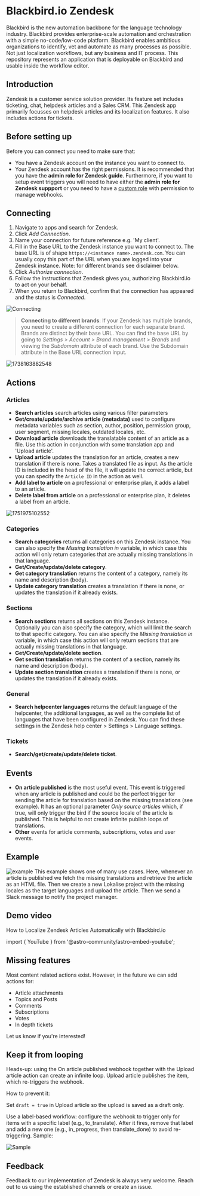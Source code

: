 # Blackbird.io Zendesk

Blackbird is the new automation backbone for the language technology industry. Blackbird provides enterprise-scale automation and orchestration with a simple no-code/low-code platform. Blackbird enables ambitious organizations to identify, vet and automate as many processes as possible. Not just localization workflows, but any business and IT process. This repository represents an application that is deployable on Blackbird and usable inside the workflow editor.

## Introduction

<!-- begin docs -->

Zendesk is a customer service solution provider. Its feature set includes ticketing, chat, helpdesk articles and a Sales CRM. This Zendesk app primarily focusses on helpdesk articles and its localization features. It also includes actions for tickets.

## Before setting up

Before you can connect you need to make sure that:

- You have a Zendesk account on the instance you want to connect to.
- Your Zendesk account has the right permissions. It is recommended that you have the **admin role for Zendesk guide**. Furthermore, if you want to setup event triggers you will need to have either the **admin role for Zendesk suppport** or you need to have a [custom role](https://support.zendesk.com/hc/en-us/articles/4408882153882-Creating-custom-roles-and-assigning-agents#topic_cxn_hig_bd) with permission to manage webhooks.

## Connecting

1. Navigate to apps and search for Zendesk.
2. Click _Add Connection_.
3. Name your connection for future reference e.g. 'My client'.
4. Fill in the Base URL to the Zendesk instance you want to connect to. The base URL is of shape `https://<instance name>.zendesk.com`. You can usually copy this part of the URL when you are logged into your Zendesk instance. Note: for different brands see disclaimer below.
5. Click _Authorize connection_.
6. Follow the instructions that Zendesk gives you, authorizing Blackbird.io to act on your behalf.
7. When you return to Blackbird, confirm that the connection has appeared and the status is _Connected_.

![Connecting](image/README/1692612174111.png)

> **Connecting to different brands**: If your Zendesk has multiple brands, you need to create a different connection for each separate brand. Brands are distinct by their base URL. You can find the base URL by going to *Settings > Account > Brand management > Brands* and viewing the *Subdomain* attribute of each brand. Use the Subdomain attribute in the Base URL connection input.

![1738163882548](image/README/1738163882548.png)

## Actions

### Articles

- **Search articles** search articles using various filter parameters
- **Get/create/update/archive article (metadata)** used to configure metadata variables such as section, author, position, permission group, user segment, missing locales, outdated locales, etc.
- **Download article** downloads the translatable content of an article as a file. Use this action in conjunction with some translation app and 'Upload article'.
- **Upload article** updates the translation for an article, creates a new translation if there is none. Takes a translated file as input. As the article ID is included in the head of the file, it will update the correct article, but you can specify the `Article ID` in the action as well.
- **Add label to article** on a professional or enterprise plan, it adds a label to an article.
- **Delete label from article** on a professional or enterprise plan, it deletes a label from an article.

![1751975102552](image/README/1751975102552.png)

### Categories

- **Search categories** returns all categories on this Zendesk instance. You can also specify the _Missing translation in_ variable, in which case this action will only return categories that are actually missing translations in that language.
- **Get/Create/update/delete category**.
- **Get category translation** returns the content of a category, namely its name and description (body).
- **Update category translation** creates a translation if there is none, or updates the translation if it already exists.

### Sections

- **Search sections** returns all sections on this Zendesk instance. Optionally you can also specify the category, which will limit the search to that specific category. You can also specify the _Missing translation in_ variable, in which case this action will only return sections that are actually missing translations in that language.
- **Get/Create/update/delete section**.
- **Get section translation**  returns the content of a section, namely its name and description (body).
- **Update section translation** creates a translation if there is none, or updates the translation if it already exists.

### General

- **Search helpcenter languages** returns the default language of the helpcenter, the additional languages, as well as the complete list of languages that have been configured in Zendesk. You can find these settings in the Zendesk help center > Settings > Language settings.

### Tickets

- **Search/get/create/update/delete ticket**.

## Events

- **On article published** is the most useful event. This event is triggered when any article is published and could be the perfect trigger for sending the article for translation based on the missing translations (see example). It has an optional parameter _Only source articles_ which, if true, will only trigger the bird if the source locale of the article is published. This is helpful to not create infinite publish loops of translations.
- **Other** events for article comments, subscriptions, votes and user events.

## Example

![example](image/README/1692615904702.png)
This example shows one of many use cases. Here, whenever an article is published we fetch the missing translations and retrieve the article as an HTML file. Then we create a new Lokalise project with the missing locales as the target languages and upload the article. Then we send a Slack message to notify the project manager.

## Demo video

How to Localize Zendesk Articles Automatically with Blackbird.io

import { YouTube } from '@astro-community/astro-embed-youtube';

<YouTube id="https://youtu.be/Nza3A0s81QY" />

## Missing features

Most content related actions exist. However, in the future we can add actions for:

- Article attachments
- Topics and Posts
- Comments
- Subscriptions
- Votes
- In depth tickets

Let us know if you're interested!

## Keep it from looping

Heads-up: using the On article published webhook together with the Upload article action can create an infinite loop. Upload article publishes the item, which re-triggers the webhook.

How to prevent it:

Set `draft = true` in Upload article so the upload is saved as a draft only.

Use a label-based workflow: configure the webhook to trigger only for items with a specific label (e.g., to_translate). After it fires, remove that label and add a new one (e.g., in_progress, then translate_done) to avoid re-triggering.
Sample:

![Sample](image/README/sample-prevent-loop.png)

## Feedback

Feedback to our implementation of Zendesk is always very welcome. Reach out to us using the established channels or create an issue.

<!-- end docs -->

